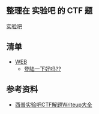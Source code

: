 ## 整理在 实验吧 的 CTF 题

[实验吧](http://www.shiyanbar.com/ctf/practice)

## 清单

* [WEB](http://www.shiyanbar.com/ctf/practice)
    * [登陆一下好吗??](http://www.shiyanbar.com/ctf/1942)

## 参考资料

* [西普实验吧CTF解题Writeup大全](http://hebin.me/2017/09/01/%E8%A5%BF%E6%99%AE%E5%AE%9E%E9%AA%8C%E5%90%A7ctf%E8%A7%A3%E9%A2%98writeup%E5%A4%A7%E5%85%A8/)